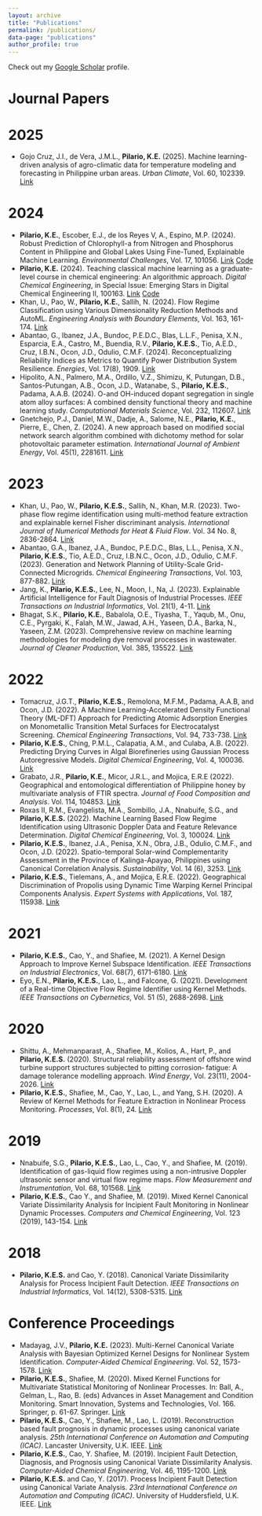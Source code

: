 ```yaml
---
layout: archive
title: "Publications"
permalink: /publications/
data-page: "publications"
author_profile: true
---
```


Check out my [Google Scholar](https://scholar.google.com.ph/citations?user=n41zoQ8AAAAJ&hl=en&oi=ao) profile.

# Journal Papers

2025
======
* Gojo Cruz, J.I., de Vera, J.M.L., **Pilario, K.E.** (2025). Machine learning-driven analysis of agro-climatic data for temperature modeling and forecasting in Philippine urban areas. *Urban Climate*, Vol. 60, 102339. [Link](https://doi.org/10.1016/j.uclim.2025.102339)

2024
======
* **Pilario, K.E.**, Escober, E.J., de los Reyes V, A., Espino, M.P. (2024). Robust Prediction of Chlorophyll-a from Nitrogen and Phosphorus Content in Philippine and Global Lakes Using Fine-Tuned, Explainable Machine Learning. *Environmental Challenges*, Vol. 17, 101056. [Link](https://doi.org/10.1016/j.envc.2024.101056) [Code](https://github.com/kspilario/predict_chlorophyll)
* **Pilario, K.E.** (2024). Teaching classical machine learning as a graduate-level course in chemical engineering: An algorithmic approach. *Digital Chemical Engineering*, in Special Issue: Emerging Stars in Digital Chemical Engineering II, 100163. [Link](https://doi.org/10.1016/j.dche.2024.100163) [Code](https://github.com/kspilario/MLxChE)
* Khan, U., Pao, W., **Pilario, K.E.**, Sallih, N. (2024). Flow Regime Classification using Various Dimensionality Reduction Methods and AutoML. *Engineering Analysis with Boundary Elements*, Vol. 163, 161-174. [Link](https://doi.org/10.1016/j.enganabound.2024.03.006)
* Abantao, G., Ibanez, J.A., Bundoc, P.E.D.C., Blas, L.L.F., Penisa, X.N., Esparcia, E.A., Castro, M., Buendia, R.V., **Pilario, K.E.S.**, Tio, A.E.D., Cruz, I.B.N., Ocon, J.D., Odulio, C.M.F. (2024). Reconceptualizing Reliability Indices as Metrics to Quantify Power Distribution System Resilience. *Energies*, Vol. 17(8), 1909. [Link](https://doi.org/10.3390/en17081909)
* Hipolito, A.N., Palmero, M.A., Ordillo, V.Z., Shimizu, K, Putungan, D.B., Santos-Putungan, A.B., Ocon, J.D., Watanabe, S., **Pilario, K.E.S.**, Padama, A.A.B. (2024). O-and OH-induced dopant segregation in single atom alloy surfaces: A combined density functional theory and machine learning study. *Computational Materials Science*, Vol. 232, 112607. [Link](https://doi.org/10.1016/j.commatsci.2023.112607)
* Gnetchejo, P.J., Daniel, M.W., Dadje, A., Salome, N.E., **Pilario, K.E.**, Pierre, E., Chen, Z. (2024). A new approach based on modified social network search algorithm combined with dichotomy method for solar photovoltaic parameter estimation. *International Journal of Ambient Energy*, Vol. 45(1), 2281611. [Link](https://doi.org/10.1080/01430750.2023.2281611)

2023
======
* Khan, U., Pao, W., **Pilario, K.E.S.**, Sallih, N., Khan, M.R. (2023). Two-phase flow regime identification using multi-method feature extraction and explainable kernel Fisher discriminant analysis. *International Journal of Numerical Methods for Heat & Fluid Flow*. Vol. 34 No. 8, 2836-2864. [Link](https://doi.org/10.1108/HFF-09-2023-0526)
* Abantao, G.A., Ibanez, J.A., Bundoc, P.E.D.C., Blas, L.L., Penisa, X.N., **Pilario, K.E.S.**, Tio, A.E.D., Cruz, I.B.N.C., Ocon, J.D., Odulio, C.M.F. (2023). Generation and Network Planning of Utility-Scale Grid-Connected Microgrids. *Chemical Engineering Transactions*, Vol. 103, 877-882. [Link](https://doi.org/10.3303/CET23103147)
* Jang, K., **Pilario, K.E.S.**, Lee, N., Moon, I., Na, J. (2023). Explainable Artificial Intelligence for Fault Diagnosis of Industrial Processes. *IEEE Transactions on Industrial Informatics*, Vol. 21(1), 4-11. [Link](https://doi.org/10.1109/TII.2023.3240601)
* Bhagat, S.K., **Pilario, K.E.**, Babalola, O.E., Tiyasha, T., Yaqub, M., Onu, C.E., Pyrgaki, K., Falah, M.W., Jawad, A.H., Yaseen, D.A., Barka, N., Yaseen, Z.M. (2023). Comprehensive review on machine learning methodologies for modeling dye removal processes in wastewater. *Journal of Cleaner Production*, Vol. 385, 135522. [Link](https://doi.org/10.1016/j.jclepro.2022.135522)

2022
======
* Tomacruz, J.G.T., **Pilario, K.E.S.**, Remolona, M.F.M., Padama, A.A.B, and Ocon, J.D. (2022). A Machine Learning-Accelerated Density Functional Theory (ML-DFT) Approach for Predicting Atomic Adsorption Energies on Monometallic Transition Metal Surfaces for Electrocatalyst Screening. *Chemical Engineering Transactions*, Vol. 94, 733-738. [Link](https://doi.org/10.3303/CET2294122)
* **Pilario, K.E.S.**, Ching, P.M.L., Calapatia, A.M., and Culaba, A.B. (2022). Predicting Drying Curves in Algal Biorefineries using Gaussian Process Autoregressive Models. *Digital Chemical Engineering*, Vol. 4, 100036. [Link](https://doi.org/10.1016/j.dche.2022.100036)
* Grabato, J.R., **Pilario, K.E.**, Micor, J.R.L., and Mojica, E.R.E (2022). Geographical and entomological differentiation of Philippine honey by multivariate analysis of FTIR spectra. *Journal of Food Composition and Analysis*. Vol. 114, 104853. [Link](https://doi.org/10.1016/j.jfca.2022.104853)
* Roxas II, R.M., Evangelista, M.A., Sombillo, J.A., Nnabuife, S.G., and **Pilario, K.E.S.** (2022). Machine Learning Based Flow Regime Identification using Ultrasonic Doppler Data and Feature Relevance Determination. *Digital Chemical Engineering*, Vol. 3, 100024. [Link](https://doi.org/10.1016/j.dche.2022.100024)
* **Pilario, K.E.S.**, Ibanez, J.A., Penisa, X.N., Obra, J.B., Odulio, C.M.F., and Ocon, J.D. (2022). Spatio-temporal Solar-wind Complementarity Assessment in the Province of Kalinga-Apayao, Philippines using Canonical Correlation Analysis. *Sustainability*, Vol. 14 (6), 3253. [Link](https://doi.org/10.3390/su14063253)
* **Pilario, K.E.S.**, Tielemans, A., and Mojica, E.R.E. (2022). Geographical Discrimination of Propolis using Dynamic Time Warping Kernel Principal Components Analysis. *Expert Systems with Applications*, Vol. 187, 115938. [Link](https://doi.org/10.1016/j.eswa.2021.115938)

2021
======
* **Pilario, K.E.S.**, Cao, Y., and Shafiee, M. (2021). A Kernel Design Approach to Improve Kernel Subspace Identification. *IEEE Transactions on Industrial Electronics*, Vol. 68(7), 6171-6180. [Link](https://doi.org/10.1109/TIE.2020.2996142)
* Eyo, E.N., **Pilario, K.E.S.**, Lao, L., and Falcone, G. (2021). Development of a Real-time Objective Flow Regime Identifier using Kernel Methods. *IEEE Transactions on Cybernetics*, Vol. 51 (5), 2688-2698. [Link](https://doi.org/10.1109/TCYB.2019.2910257)

2020
======
* Shittu, A., Mehmanparast, A., Shafiee, M., Kolios, A., Hart, P., and **Pilario, K.E.S.** (2020). Structural reliability assessment of offshore wind turbine support structures subjected to pitting corrosion‐ fatigue: A damage tolerance modelling approach. *Wind Energy*, Vol. 23(11), 2004-2026. [Link](https://doi.org/10.1002/we.2542)
* **Pilario, K.E.S.**, Shafiee, M., Cao, Y., Lao, L., and Yang, S.H. (2020). A Review of Kernel Methods for Feature Extraction in Nonlinear Process Monitoring. *Processes*, Vol. 8(1), 24. [Link](https://doi.org/10.3390/pr8010024)

2019
======
* Nnabuife, S.G., **Pilario, K.E.S.**, Lao, L., Cao, Y., and Shafiee, M. (2019). Identification of gas-liquid flow regimes using a non-intrusive Doppler ultrasonic sensor and virtual flow regime maps. *Flow Measurement and Instrumentation*, Vol. 68, 101568. [Link](https://doi.org/10.1016/j.flowmeasinst.2019.05.002)
* **Pilario, K.E.S.**, Cao Y., and Shafiee, M. (2019). Mixed Kernel Canonical Variate Dissimilarity Analysis for Incipient Fault Monitoring in Nonlinear Dynamic Processes. *Computers and Chemical Engineering*, Vol. 123 (2019), 143-154. [Link](https://doi.org/10.1016/j.compchemeng.2018.12.027)

2018
======
* **Pilario, K.E.S.** and Cao, Y. (2018). Canonical Variate Dissimilarity Analysis for Process Incipient Fault Detection. *IEEE Transactions on Industrial Informatics*, Vol. 14(12), 5308-5315. [Link](https://doi.org/10.1109/TII.2018.2810822)

# Conference Proceedings

* Madayag, J.V., **Pilario, K.E.** (2023). Multi-Kernel Canonical Variate Analysis with Bayesian Optimized Kernel Designs for Nonlinear System Identification. *Computer-Aided Chemical Engineering*. Vol. 52, 1573-1578. [Link](https://doi.org/10.1016/B978-0-443-15274-0.50250-X)
* **Pilario, K.E.S.**, Shafiee, M. (2020). Mixed Kernel Functions for Multivariate Statistical Monitoring of Nonlinear Processes. In: Ball, A., Gelman, L., Rao, B. (eds) Advances in Asset Management and Condition Monitoring. Smart Innovation, Systems and Technologies, Vol. 166. Springer, p. 61-67. Springer. [Link](https://doi.org/10.1007/978-3-030-57745-2_6)
* **Pilario, K.E.S.**, Cao, Y., Shafiee, M., Lao, L. (2019). Reconstruction based fault prognosis in dynamic processes using canonical variate analysis. *25th International Conference on Automation and Computing (ICAC)*. Lancaster University, U.K. IEEE. [Link](https://doi.org/10.23919/IConAC.2019.8895249)
* **Pilario, K.E.S.**, Cao, Y. Shafiee, M. (2019). Incipient Fault Detection, Diagnosis, and Prognosis using Canonical Variate Dissimilarity Analysis. *Computer-Aided Chemical Engineering*, Vol. 46, 1195-1200. [Link](https://doi.org/10.1016/B978-0-12-818634-3.50200-9)
* **Pilario, K.E.S.** and Cao, Y. (2017). Process Incipient Fault Detection using Canonical Variate Analysis. *23rd International Conference on Automation and Computing (ICAC)*. University of Huddersfield, U.K. IEEE. [Link](https://doi.org/10.23919/IConAC.2017.8082031)

